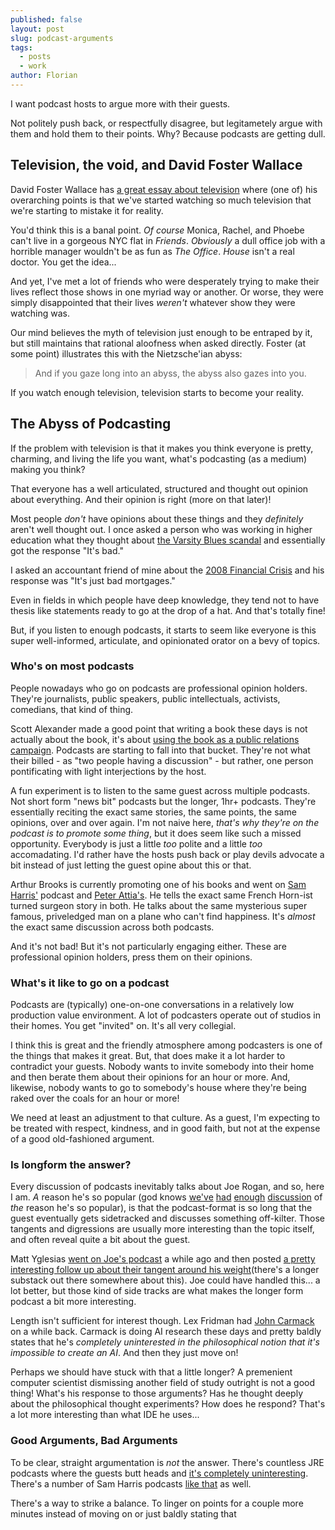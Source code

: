 ```yaml
---
published: false
layout: post
slug: podcast-arguments
tags:
  - posts
  - work
author: Florian
---
```


I want podcast hosts to argue more with their guests.

Not politely push back, or respectfully disagree, but legitametely argue with them and hold them to their points. Why? Because podcasts are getting dull.

## Television, the void, and David Foster Wallace

David Foster Wallace has [a great essay about television](https://jsomers.net/DFW_TV.pdf) where (one of) his overarching points is that we've started watching so much television that we're starting to mistake it for reality.

You'd think this is a banal point. *Of course* Monica, Rachel, and Phoebe can't live in a gorgeous NYC flat in *Friends*. *Obviously* a dull office job with a horrible manager wouldn't be as fun as *The Office*. *House* isn't a real doctor. You get the idea...

And yet, I've met a lot of friends who were desperately trying to make their lives reflect those shows in one myriad way or another. Or worse, they were simply disappointed that their lives *weren't* whatever show they were watching was.

Our mind believes the myth of television just enough to be entraped by it, but still maintains that rational aloofness when asked directly. Foster (at some point) illustrates this with the Nietzsche'ian abyss:

> And if you gaze long into an abyss, the abyss also gazes into you.

If you watch enough television, television starts to become your reality.

## The Abyss of Podcasting

If the problem with television is that it makes you think everyone is pretty, charming, and living the life you want, what's podcasting (as a medium) making you think?

That everyone has a well articulated, structured and thought out opinion about everything. And their opinion is right (more on that later)!

Most people *don't* have opinions about these things and they *definitely* aren't well thought out. I once asked a person who was working in higher education what they thought about [the Varsity Blues scandal](https://en.wikipedia.org/wiki/Varsity_Blues_scandal) and essentially got the response "It's bad."

I asked an accountant friend of mine about the [2008 Financial Crisis](https://en.wikipedia.org/wiki/Financial_crisis_of_2007%E2%80%932008) and his response was "It's just bad mortgages."

Even in fields in which people have deep knowledge, they tend not to have thesis like statements ready to go at the drop of a hat. And that's totally fine!

But, if you listen to enough podcasts, it starts to seem like everyone is this super well-informed, articulate, and opinionated orator on a bevy of topics.

### Who's on most podcasts

People nowadays who go on podcasts are professional opinion holders. They're journalists, public speakers, public intellectuals, activists, comedians, that kind of thing.

Scott Alexander made a good point that writing a book these days is not actually about the book, it's about [using the book as a public relations campaign](https://astralcodexten.substack.com/p/book-review-what-we-owe-the-future). Podcasts are starting to fall into that bucket. They're not what their billed - as "two people having a discussion" - but rather, one person pontificating with light interjections by the host.

A fun experiment is to listen to the same guest across multiple podcasts. Not short form "news bit" podcasts but the longer, 1hr+ podcasts. They're essentially reciting the exact same stories, the same points, the same opinions, over and over again. I'm not naive here, *that's why they're on the podcast is to promote some thing*, but it does seem like such a missed opportunity. Everybody is just a little *too* polite and a little *too* accomadating. I'd rather have the hosts push back or play devils advocate a bit instead of just letting the guest opine about this or that.

Arthur Brooks is currently promoting one of his books and went on [Sam Harris'](https://www.samharris.org/podcasts/making-sense-episodes/291-where-is-happiness) podcast and [Peter Attia's](https://peterattiamd.com/arthurbrooks/). He tells the exact same French Horn-ist turned surgeon story in both. He talks about the same mysterious super famous, priveledged man on a plane who can't find happiness. It's *almost* the exact same discussion across both podcasts. 

And it's not bad! But it's not particularly engaging either. These are professional opinion holders, press them on their opinions.

### What's it like to go on a podcast

Podcasts are (typically) one-on-one conversations in a relatively low production value environment. A lot of podcasters operate out of studios in their homes. You get "invited" on. It's all very collegial.

I think this is great and the friendly atmosphere among podcasters is one of the things that makes it great. But, that does make it a lot harder to contradict your guests. Nobody wants to invite somebody into their home and then berate them about their opinions for an hour or more. And, likewise, nobody wants to go to somebody's house where they're being raked over the coals for an hour or more!

We need at least an adjustment to that culture. As a guest, I'm expecting to be treated with respect, kindness, and in good faith, but not at the expense of a good old-fashioned argument.

### Is longform the answer?

Every discussion of podcasts inevitably talks about Joe Rogan, and so, here I am. *A* reason he's so popular (god knows [we've](https://www.nytimes.com/2021/07/01/business/joe-rogan.html) [had](https://www.theguardian.com/us-news/2022/jan/30/joe-rogan-neil-young-feud-spotify-music-streaming-industry) [enough](https://www.vox.com/culture/22945864/joe-rogan-politics-spotify-controversy) [discussion](https://www.theatlantic.com/entertainment/archive/2019/08/my-joe-rogan-experience/594802/) of *the* reason he's so popular), is that the podcast-format is so long that the guest eventually gets sidetracked and discusses something off-kilter. Those tangents and digressions are usually more interesting than the topic itself, and often reveal quite a bit about the guest. 

Matt Yglesias [went on Joe's podcast](https://open.spotify.com/episode/0JwtEENqDW0DbpNRHh7ekh) a while ago and then posted [a pretty interesting follow up about their tangent around his weight](https://twitter.com/mattyglesias/status/1527715941173366785?lang=en)(there's a longer substack out there somewhere about this). Joe could have handled this... a lot better, but those kind of side tracks are what makes the longer form podcast a bit more interesting.

Length isn't sufficient for interest though. Lex Fridman had [John Carmack](https://lexfridman.com/john-carmack/) on a while back. Carmack is doing AI research these days and pretty baldly states that he's *completely uninterested in the philosophical notion that it's impossible to create an AI*. And then they just move on!

Perhaps we should have stuck with that a little longer? A premenient computer scientist dismissing another field of study outright is not a good thing! What's his response to those arguments? Has he thought deeply about the philosophical thought experiments? How does he respond? That's a lot more interesting than what IDE he uses...

### Good Arguments, Bad Arguments

To be clear, straight argumentation is *not* the answer. There's countless JRE podcasts where the guests butt heads and [it's completely uninteresting](https://open.spotify.com/episode/6civXCl6aIUJGFyHqkiPlQ). There's a number of Sam Harris podcasts [like that](https://podcasts.apple.com/us/podcast/32-the-best-podcast-ever/id733163012?i=1000364700660) as well.

There's a way to strike a balance. To linger on points for a couple more minutes instead of moving on or just baldly stating that 




























